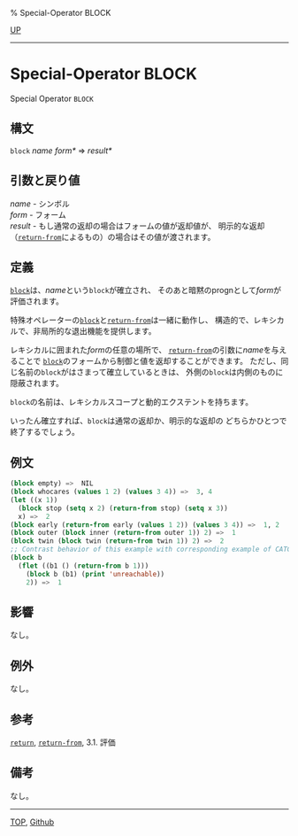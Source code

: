 % Special-Operator BLOCK

[UP](5.3.html)  

---

# Special-Operator BLOCK


Special Operator `BLOCK`


## 構文

`block` *name* *form\** => *result\**


## 引数と戻り値

*name* - シンボル  
*form* - フォーム  
*result* - もし通常の返却の場合はフォームの値が返却値が、
明示的な返却（[`return-from`](5.3.return-from.html)によるもの）の場合はその値が渡されます。


## 定義

[`block`](5.3.block.html)は、*name*という`block`が確立され、
そのあと暗黙のprognとして*form*が評価されます。

特殊オペレーターの[`block`](5.3.block.html)と[`return-from`](5.3.return-from.html)は一緒に動作し、
構造的で、レキシカルで、非局所的な退出機能を提供します。

レキシカルに囲まれた*form*の任意の場所で、
[`return-from`](5.3.return-from.html)の引数に*name*を与えることで
[`block`](5.3.block.html)のフォームから制御と値を返却することができます。
ただし、同じ名前の`block`がはさまって確立しているときは、
外側の`block`は内側のものに隠蔽されます。

`block`の名前は、レキシカルスコープと動的エクステントを持ちます。

いったん確立すれば、`block`は通常の返却か、明示的な返却の
どちらかひとつで終了するでしょう。


## 例文

```lisp
(block empty) =>  NIL
(block whocares (values 1 2) (values 3 4)) =>  3, 4
(let ((x 1)) 
  (block stop (setq x 2) (return-from stop) (setq x 3))
  x) =>  2
(block early (return-from early (values 1 2)) (values 3 4)) =>  1, 2
(block outer (block inner (return-from outer 1)) 2) =>  1
(block twin (block twin (return-from twin 1)) 2) =>  2
;; Contrast behavior of this example with corresponding example of CATCH.
(block b
  (flet ((b1 () (return-from b 1)))
    (block b (b1) (print 'unreachable))
    2)) =>  1
```


## 影響

なし。


## 例外

なし。


## 参考

[`return`](5.3.return.html),
[`return-from`](5.3.return-from.html),
3.1. 評価


## 備考

なし。


---
[TOP](index.html),  [Github](https://github.com/nptcl/npt-japanese)

